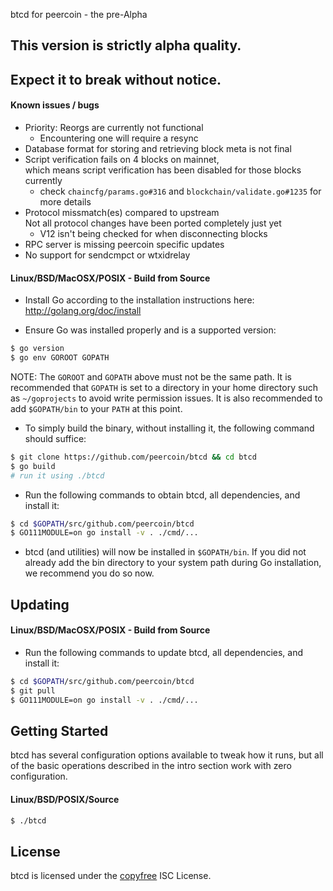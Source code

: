 btcd for peercoin - the pre-Alpha

## This version is strictly alpha quality.
## Expect it to break without notice.

#### Known issues / bugs

- Priority: Reorgs are currently not functional
  - Encountering one will require a resync
- Database format for storing and retrieving block meta is not final
- Script verification fails on 4 blocks on mainnet,  
  which means script verification has been disabled for those blocks currently
  - check `chaincfg/params.go#316` and `blockchain/validate.go#1235` for more details
- Protocol missmatch(es) compared to upstream  
  Not all protocol changes have been ported completely just yet
  - V12 isn't being checked for when disconnecting blocks
- RPC server is missing peercoin specific updates
- No support for sendcmpct or wtxidrelay

#### Linux/BSD/MacOSX/POSIX - Build from Source

- Install Go according to the installation instructions here:
  http://golang.org/doc/install

- Ensure Go was installed properly and is a supported version:

```bash
$ go version
$ go env GOROOT GOPATH
```

NOTE: The `GOROOT` and `GOPATH` above must not be the same path.  It is
recommended that `GOPATH` is set to a directory in your home directory such as
`~/goprojects` to avoid write permission issues.  It is also recommended to add
`$GOPATH/bin` to your `PATH` at this point.

- To simply build the binary, without installing it, the following command should suffice:

```bash
$ git clone https://github.com/peercoin/btcd && cd btcd
$ go build
# run it using ./btcd
```

- Run the following commands to obtain btcd, all dependencies, and install it:

```bash
$ cd $GOPATH/src/github.com/peercoin/btcd
$ GO111MODULE=on go install -v . ./cmd/...
```

- btcd (and utilities) will now be installed in ```$GOPATH/bin```.  If you did
  not already add the bin directory to your system path during Go installation,
  we recommend you do so now.

## Updating

#### Linux/BSD/MacOSX/POSIX - Build from Source

- Run the following commands to update btcd, all dependencies, and install it:

```bash
$ cd $GOPATH/src/github.com/peercoin/btcd
$ git pull
$ GO111MODULE=on go install -v . ./cmd/...
```

## Getting Started

btcd has several configuration options available to tweak how it runs, but all
of the basic operations described in the intro section work with zero
configuration.

#### Linux/BSD/POSIX/Source

```bash
$ ./btcd
```

## License

btcd is licensed under the [copyfree](http://copyfree.org) ISC License.
